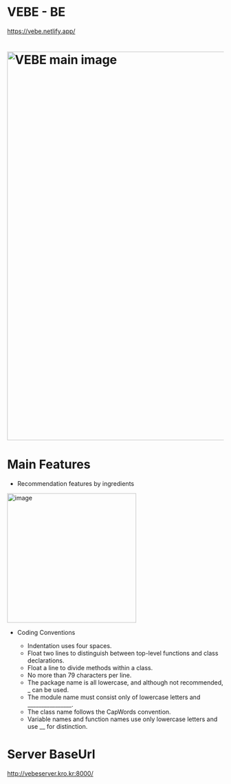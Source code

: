 # VEBE - BE
https://vebe.netlify.app/

# <img width="901" alt="VEBE main image" src="https://github.com/TEAM2-FORCE/force_be/assets/96538554/48c72589-4b2c-4761-9d49-b6bc3466bf88">

# Main Features

- Recommendation features by ingredients
<img width="300" alt="image" src="https://github.com/TEAM2-FORCE/force_be/assets/96538554/efbf6900-45c8-478b-82ac-13b637579774">

- Coding Conventions

  - Indentation uses four spaces.
  - Float two lines to distinguish between top-level functions and class declarations.
  - Float a line to divide methods within a class.
  - No more than 79 characters per line.
  - The package name is all lowercase, and although not recommended, _ can be used.
  - The module name must consist only of lowercase letters and ________________.
  - The class name follows the CapWords convention.
  - Variable names and function names use only lowercase letters and use __ for distinction.

# Server BaseUrl
http://vebeserver.kro.kr:8000/
